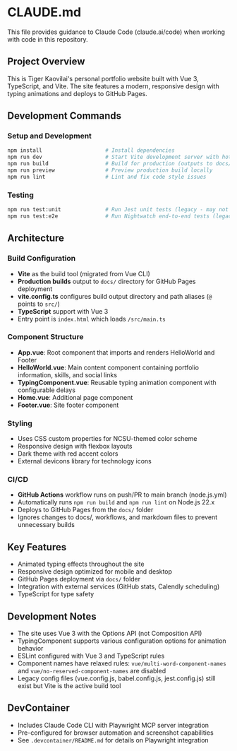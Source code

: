 # CLAUDE.md

This file provides guidance to Claude Code (claude.ai/code) when working with code in this repository.

## Project Overview
This is Tiger Kaovilai's personal portfolio website built with Vue 3, TypeScript, and Vite. The site features a modern, responsive design with typing animations and deploys to GitHub Pages.

## Development Commands

### Setup and Development
```bash
npm install                    # Install dependencies
npm run dev                    # Start Vite development server with hot-reload
npm run build                  # Build for production (outputs to docs/ for GitHub Pages)
npm run preview                # Preview production build locally
npm run lint                   # Lint and fix code style issues
```

### Testing
```bash
npm run test:unit              # Run Jest unit tests (legacy - may not be fully configured)
npm run test:e2e               # Run Nightwatch end-to-end tests (legacy - may not be fully configured)
```

## Architecture

### Build Configuration
- **Vite** as the build tool (migrated from Vue CLI)
- **Production builds** output to `docs/` directory for GitHub Pages deployment
- **vite.config.ts** configures build output directory and path aliases (`@` points to `src/`)
- **TypeScript** support with Vue 3
- Entry point is `index.html` which loads `/src/main.ts`

### Component Structure
- **App.vue**: Root component that imports and renders HelloWorld and Footer
- **HelloWorld.vue**: Main content component containing portfolio information, skills, and social links
- **TypingComponent.vue**: Reusable typing animation component with configurable delays
- **Home.vue**: Additional page component
- **Footer.vue**: Site footer component

### Styling
- Uses CSS custom properties for NCSU-themed color scheme
- Responsive design with flexbox layouts
- Dark theme with red accent colors
- External devicons library for technology icons

### CI/CD
- **GitHub Actions** workflow runs on push/PR to main branch (node.js.yml)
- Automatically runs `npm run build` and `npm run lint` on Node.js 22.x
- Deploys to GitHub Pages from the `docs/` folder
- Ignores changes to docs/, workflows, and markdown files to prevent unnecessary builds

## Key Features
- Animated typing effects throughout the site
- Responsive design optimized for mobile and desktop
- GitHub Pages deployment via `docs/` folder
- Integration with external services (GitHub stats, Calendly scheduling)
- TypeScript for type safety

## Development Notes
- The site uses Vue 3 with the Options API (not Composition API)
- TypingComponent supports various configuration options for animation behavior
- ESLint configured with Vue 3 and TypeScript rules
- Component names have relaxed rules: `vue/multi-word-component-names` and `vue/no-reserved-component-names` are disabled
- Legacy config files (vue.config.js, babel.config.js, jest.config.js) still exist but Vite is the active build tool

## DevContainer
- Includes Claude Code CLI with Playwright MCP server integration
- Pre-configured for browser automation and screenshot capabilities
- See `.devcontainer/README.md` for details on Playwright integration